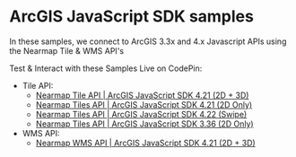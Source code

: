 # ArcGIS JavaScript SDK samples

In these samples, we connect to ArcGIS 3.3x and 4.x Javascript APIs using the Nearmap Tile & WMS API's


Test & Interact with these Samples Live on CodePin:
- Tile API:
  - [Nearmap Tile API | ArcGIS JavaScript SDK 4.21 (2D + 3D)](https://codepen.io/geoffhtaylor3d/pen/PojVvjd)
  - [Nearmap Tiles API | ArcGIS JavaScript SDK 4.21 (2D Only)](https://codepen.io/geoffhtaylor3d/pen/ExvaGqg)
  - [Nearmap Tiles API | ArcGIS JavaScript SDK 4.22 (Swipe)](https://codepen.io/geoffhtaylor3d/pen/gOXbXoV)
  - [Nearmap Tiles API | ArcGIS JavaScript SDK 3.36 (2D Only)](https://codepen.io/geoffhtaylor3d/pen/MWvYZXM)
- WMS API:
  - [Nearmap WMS API | ArcGIS JavaScript SDK 4.21 (2D + 3D)](https://codepen.io/geoffhtaylor3d/pen/XWgGRGp)
